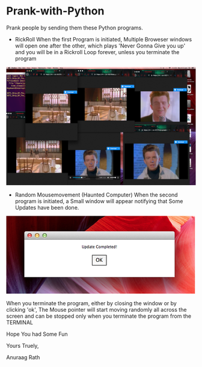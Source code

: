 # Prank-with-Python
Prank people by sending them these Python programs.

* RickRoll
When the first Program is initiated, Multiple Broweser windows will open one after the other, which plays 'Never Gonna Give you up' and you will be in a Rickroll Loop forever, unless you terminate the program

![Rickroll](/images/rickroll.png)

* Random Mousemovement (Haunted Computer)
When the second program is initiated, a Small window will appear notifying that Some Updates have been done.

![update](/images/random1.png)

When you terminate the program, either by closing the window or by clicking 'ok', The Mouse pointer will start moving randomly all across the screen and can be stopped only when you terminate the program from the TERMINAL

Hope You had Some Fun

Yours Truely,

Anuraag Rath

